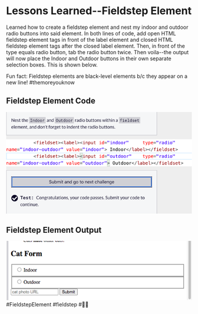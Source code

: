 <html>
  <body>
    <h1>Lessons Learned--Fieldstep Element</h1>
    <p>
      Learned how to create a fieldstep element and nest my indoor and outdoor radio buttons
      into said element. In both lines of code, add open HTML fieldstep element tags in 
      front of the label element and closed HTML fieldstep element tags after the closed
      label element. Then, in front of the type equals radio button, tab the radio button
      twice. Then voila--the output will now place the Indoor and Outdoor buttons in their
      own separate selection boxes. This is shown below.
       </p>
    <p>
      Fun fact: Fieldstep elements are black-level elements b/c they appear on a new line! 
      #themoreyouknow
    </p>
   <h2>Fieldstep Element Code</h2>
   <img src="https://github.com/jennisa1/freeCodeCamp-Projects/blob/main/Cat%20Photo%20Album%20app/Images/Step%2049%20Code.png?raw=true" alt="Step 49 Code"> 
     <h2>Fieldstep Element Output</h2>
   <img src="https://github.com/jennisa1/freeCodeCamp-Projects/blob/main/Cat%20Photo%20Album%20app/Images/Step%2049%20Output.png?raw=true" alt="Step 49 Output"> 
#FieldstepElement #fieldstep #🌄👟
  </body>
  </html>
